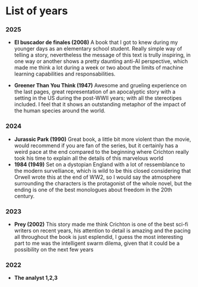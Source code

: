 # List of years

### 2025

- **El buscador de finales (2008)**
  A book that I got to knew during my younger days as an elementary school student. Really simple way of telling a story, nevertheless the message of this text is trully inspiring, in one way or another shows a pretty daunting anti-AI perspective, which made me think a lot during a week or two about the limits of machine learning capabilities and responsabilities.

- **Greener Than You Think (1947)**
 Awesome and grueling experience on the last pages, great representation of an apocalyptic story with a setting in the US during the post-WWII years; with all the stereotipes included. I feel that it shows an outstanding metaphor of the impact of the human species around the world.

### 2024

- **Jurassic Park (1990)**
  Great book, a little bit more violent than the movie, would recommend if you are fan of the series, but it certainly has a weird pace at the end compared to the beginning where Crichton really took his time to explain all the details of this marvelous world
- **1984 (1949)**
  Set on a dystopian England with a lot of ressemblance to the modern survelliance, which is wild to be this closed considering that Orwell wrote this at the end of WW2, so I would say the atmosphere surrounding the characters is the protagonist of the whole novel, but the ending is one of the best monologues about freedom in the 20th century.

### 2023

- **Prey (2002)**
  This story made me think Crichton is one of the best sci-fi writers on recent years, his attention to detail is amazing and the pacing all throughout the book is just esplendid, I guess the most interesting part to me was the intelligent swarm dilema, given that it could be a possibility on the next few years

### 2022

- **The analyst 1,2,3**
